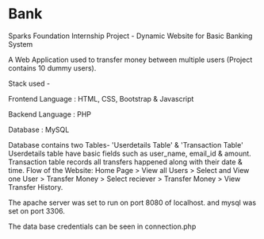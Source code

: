 # Bank
Sparks Foundation Internship Project - Dynamic Website for Basic Banking System

A Web Application used to transfer money between multiple users (Project contains 10 dummy users).

Stack used -

Frontend Language : HTML, CSS, Bootstrap & Javascript

Backend Language : PHP

Database : MySQL

Database contains two Tables- 'Userdetails Table' & 'Transaction Table' 
Userdetails table have basic fields such as user_name, email_id & amount.
Transaction table records all transfers happened along with their date & time.
Flow of the Website: Home Page > View all Users > Select and View one User > Transfer Money > Select reciever > Transfer Money > View Transfer History.

The apache server was set to run on port 8080 of localhost. and mysql was set on port 3306.

The data base credentials can be seen in connection.php
